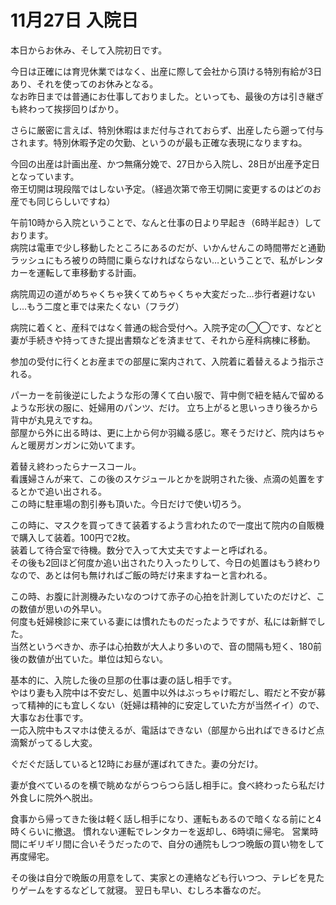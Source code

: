 # 11月27日 入院日

本日からお休み、そして入院初日です。

今日は正確には育児休業ではなく、出産に際して会社から頂ける特別有給が3日あり、それを使ってのお休みとなる。  
なお昨日までは普通にお仕事しておりました。といっても、最後の方は引き継ぎも終わって挨拶回りばかり。

さらに厳密に言えば、特別休暇はまだ付与されておらず、出産したら遡って付与されます。特別休暇予定の欠勤、というのが最も正確な表現になりますね。


今回の出産は計画出産、かつ無痛分娩で、27日から入院し、28日が出産予定日となっています。  
帝王切開は現段階ではしない予定。（経過次第で帝王切開に変更するのはどのお産でも同じらしいですね）

午前10時から入院ということで、なんと仕事の日より早起き（6時半起き）しております。  
病院は電車で少し移動したところにあるのだが、いかんせんこの時間帯だと通勤ラッシュにもろ被りの時間に乗らなければならない…ということで、私がレンタカーを運転して車移動する計画。

病院周辺の道がめちゃくちゃ狭くてめちゃくちゃ大変だった…歩行者避けないし…もう二度と車では来たくない（フラグ）

病院に着くと、産科ではなく普通の総合受付へ。入院予定の◯◯です、などと妻が手続きや持ってきた提出書類などを済ませて、それから産科病棟に移動。

参加の受付に行くとお産までの部屋に案内されて、入院着に着替えるよう指示される。

パーカーを前後逆にしたような形の薄くて白い服で、背中側で紐を結んで留めるような形状の服に、妊婦用のパンツ、だけ。
立ち上がると思いっきり後ろから背中が丸見えですね。  
部屋から外に出る時は、更に上から何か羽織る感じ。寒そうだけど、院内はちゃんと暖房ガンガンに効いてます。

着替え終わったらナースコール。  
看護婦さんが来て、この後のスケジュールとかを説明された後、点滴の処置をするとかで追い出される。  
この時に駐車場の割引券も頂いた。今日だけで使い切ろう。

この時に、マスクを買ってきて装着するよう言われたので一度出て院内の自販機で購入して装着。100円で2枚。  
装着して待合室で待機。数分で入って大丈夫ですよーと呼ばれる。  
その後も2回ほど何度か追い出されたり入ったりして、今日の処置はもう終わりなので、あとは何も無ければご飯の時だけ来ますねーと言われる。

この時、お腹に計測機みたいなのつけて赤子の心拍を計測していたのだけど、この数値が思いの外早い。  
何度も妊婦検診に来ている妻には慣れたものだったようですが、私には新鮮でした。  
当然というべきか、赤子は心拍数が大人より多いので、音の間隔も短く、180前後の数値が出ていた。単位は知らない。

基本的に、入院した後の旦那の仕事は妻の話し相手です。  
やはり妻も入院中は不安だし、処置中以外はぶっちゃけ暇だし、暇だと不安が募って精神的にも宜しくない（妊婦は精神的に安定していた方が当然イイ）ので、大事なお仕事です。  
一応入院中もスマホは使えるが、電話はできない（部屋から出ればできるけど点滴繋がってるし大変。

ぐだぐだ話していると12時にお昼が運ばれてきた。妻の分だけ。

妻が食べているのを横で眺めながらつらつら話し相手に。食べ終わったら私だけ外食しに院外へ脱出。

食事から帰ってきた後は軽く話し相手になり、運転もあるので暗くなる前にと4時くらいに撤退。
慣れない運転でレンタカーを返却し、6時頃に帰宅。
営業時間にギリギリ間に合いそうだったので、自分の通院もしつつ晩飯の買い物をして再度帰宅。

その後は自分で晩飯の用意をして、実家との連絡なども行いつつ、テレビを見たりゲームをするなどして就寝。
翌日も早い、むしろ本番なのだ。
